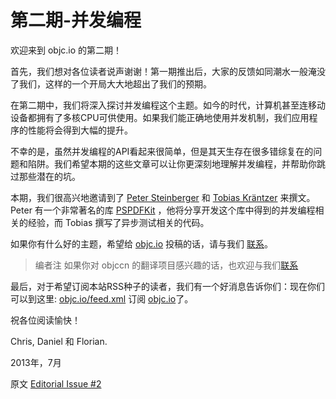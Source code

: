 # 第二期-并发编程

欢迎来到 objc.io 的第二期！

首先，我们想对各位读者说声谢谢！第一期推出后，大家的反馈如同潮水一般淹没了我们，这样的一个开局大大地超出了我们的预期。

在第二期中，我们将深入探讨并发编程这个主题。如今的时代，计算机甚至连移动设备都拥有了多核CPU可供使用。如果我们能正确地使用并发机制，我们应用程序的性能将会得到大幅的提升。

不幸的是，虽然并发编程的API看起来很简单，但是其天生存在很多错综复在的问题和陷阱。我们希望本期的这些文章可以让你更深刻地理解并发编程，并帮助你跳过那些潜在的坑。

本期，我们很高兴地邀请到了 [Peter Steinberger][3] 和 [Tobias Kräntzer][4] 来撰文。Peter 有一个非常著名的库 [PSPDFKit][5] ，他将分享开发这个库中得到的并发编程相关的经验，而 Tobias 撰写了异步测试相关的代码。

如果你有什么好的主题，希望给 [objc.io][6] 投稿的话，请与我们 [联系][7]。

> <span class="secondary radius label">编者注</span> 如果你对 objccn 的翻译项目感兴趣的话，也欢迎与我们[联系][9]

最后，对于希望订阅本站RSS种子的读者，我们有一个好消息告诉你们：现在你们可以到这里: [objc.io/feed.xml][8] 订阅 [objc.io][6]了。

祝各位阅读愉快！

Chris, Daniel 和 Florian.

2013年，7月

原文 [Editorial Issue #2](http://www.objc.io/issue-2/)

   [3]: https://twitter.com/steipete
   [4]: https://twitter.com/anagrom_ataf
   [5]: http://pspdfkit.com
   [6]: http://www.objc.io
   [7]: mailto:mail%40objc.io
   [8]: http://www.objc.io/feed.xml
   [9]: https://github.com/objccn/articles
   [11]: http://objccn.io/issue-2